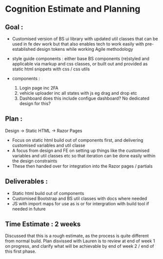 # Cognition Estimate and Planning

## Goal :
- Customised version of BS ui library with updated util classes that can be used in fe dev work but that also enables tech to work easily with pre-established design tokens while working Agile methodology
- style guide components : either base BS components (re)styled and applicable via markup and css classes, or built out and provided as static html snippets with css / css utils
- components :

  1. Login page inc 2FA
  2. vehicle uploader inc all states with js eg drag and drop etc
  3. Dashboard
  does this include configue dashboard? No dedicated design for this?

## Plan :
Design -> Static HTML -> Razor Pages

- Focus on static html build out of components first, and delivering customised variables and util classe
- A focus from design and FE on setting up things like the customised variables and util classes etc so that iteration can be done easily within the design constraints
- These then handed over for integration into the Razor pages / partials

## Deliverables :
- Static html build out of components
- Customised Bootstrap and BS util classes with docs where needed
- JS with import maps for use as is or for intergration with build tool if needed in future

## Time Estimate : 2 weeks
Discussed that this is a rough estimate, as the process is quite different from normal build. Plan disvissed with Lauren is to review at end of week 1 on progress, and clarify what will be achievable by end of week 2 / end of this first phase.
